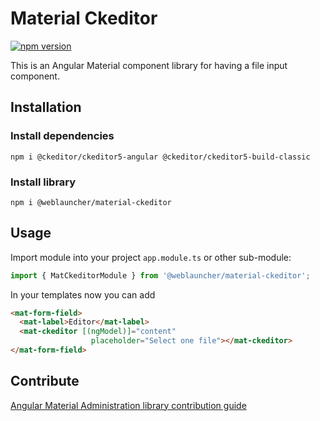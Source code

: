 # Material Ckeditor

[![npm version](https://badge.fury.io/js/%40weblauncher%2Fmaterial-ckeditor.svg)](https://badge.fury.io/js/%40weblauncher%2Fmaterial-ckeditor)

This is an Angular Material component library for having a file input component.

## Installation

### Install dependencies

`npm i @ckeditor/ckeditor5-angular @ckeditor/ckeditor5-build-classic`

### Install library

`npm i @weblauncher/material-ckeditor`

## Usage

Import module into your project `app.module.ts` or other sub-module:

```ts
import { MatCkeditorModule } from '@weblauncher/material-ckeditor';
```

In your templates now you can add

```html
<mat-form-field>
  <mat-label>Editor</mat-label>
  <mat-ckeditor [(ngModel)]="content" 
                  placeholder="Select one file"></mat-ckeditor>
</mat-form-field>
```

## Contribute

[Angular Material Administration library contribution guide](https://github.com/WebLauncher/angular-material-administration/CONTRIBUTION.md)
